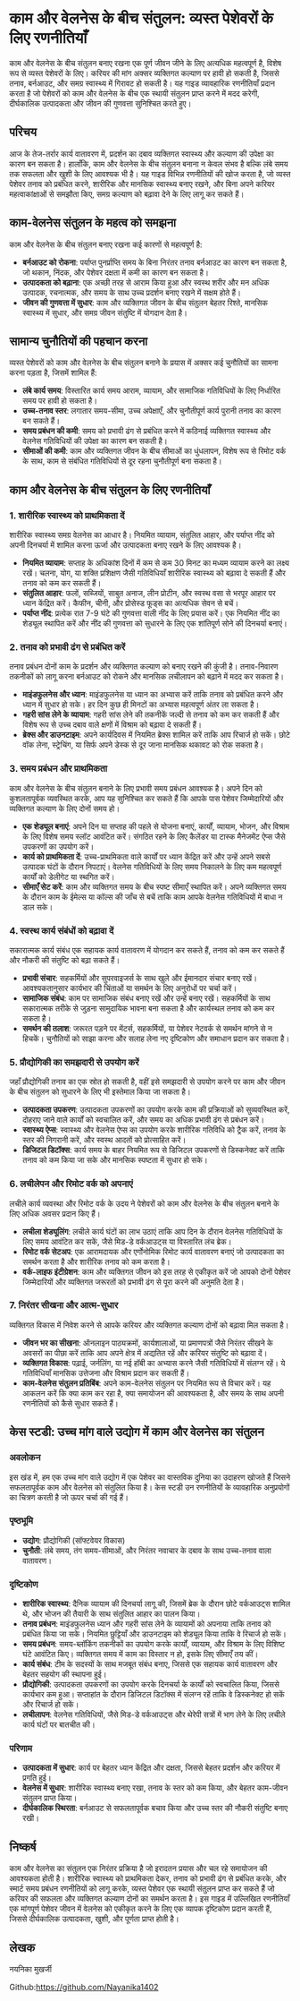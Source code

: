 # काम और वेलनेस के बीच संतुलन: व्यस्त पेशेवरों के लिए रणनीतियाँ

काम और वेलनेस के बीच संतुलन बनाए रखना एक पूर्ण जीवन जीने के लिए अत्यधिक महत्वपूर्ण है, विशेष रूप से व्यस्त पेशेवरों के लिए। करियर की मांग अक्सर व्यक्तिगत कल्याण पर हावी हो सकती है, जिससे तनाव, बर्नआउट, और समग्र स्वास्थ्य में गिरावट हो सकती है। यह गाइड व्यावहारिक रणनीतियाँ प्रदान करता है जो पेशेवरों को काम और वेलनेस के बीच एक स्थायी संतुलन प्राप्त करने में मदद करेगी, दीर्घकालिक उत्पादकता और जीवन की गुणवत्ता सुनिश्चित करते हुए।

## परिचय

आज के तेज-तर्रार कार्य वातावरण में, प्रदर्शन का दबाव व्यक्तिगत स्वास्थ्य और कल्याण की उपेक्षा का कारण बन सकता है। हालाँकि, काम और वेलनेस के बीच संतुलन बनाना न केवल संभव है बल्कि लंबे समय तक सफलता और खुशी के लिए आवश्यक भी है। यह गाइड विभिन्न रणनीतियों की खोज करता है, जो व्यस्त पेशेवर तनाव को प्रबंधित करने, शारीरिक और मानसिक स्वास्थ्य बनाए रखने, और बिना अपने करियर महत्वाकांक्षाओं से समझौता किए, समग्र कल्याण को बढ़ावा देने के लिए लागू कर सकते हैं।

## काम-वेलनेस संतुलन के महत्व को समझना

काम और वेलनेस के बीच संतुलन बनाए रखना कई कारणों से महत्वपूर्ण है:

- **बर्नआउट को रोकना**: पर्याप्त पुनर्प्राप्ति समय के बिना निरंतर तनाव बर्नआउट का कारण बन सकता है, जो थकान, निंदक, और पेशेवर दक्षता में कमी का कारण बन सकता है।
- **उत्पादकता को बढ़ाना**: एक अच्छी तरह से आराम किया हुआ और स्वस्थ शरीर और मन अधिक उत्पादक, रचनात्मक, और समय के साथ उच्च प्रदर्शन बनाए रखने में सक्षम होते हैं।
- **जीवन की गुणवत्ता में सुधार**: काम और व्यक्तिगत जीवन के बीच संतुलन बेहतर रिश्ते, मानसिक स्वास्थ्य में सुधार, और समग्र जीवन संतुष्टि में योगदान देता है।

## सामान्य चुनौतियों की पहचान करना

व्यस्त पेशेवरों को काम और वेलनेस के बीच संतुलन बनाने के प्रयास में अक्सर कई चुनौतियों का सामना करना पड़ता है, जिसमें शामिल हैं:

- **लंबे कार्य समय**: विस्तारित कार्य समय आराम, व्यायाम, और सामाजिक गतिविधियों के लिए निर्धारित समय पर हावी हो सकता है।
- **उच्च-तनाव स्तर**: लगातार समय-सीमा, उच्च अपेक्षाएँ, और चुनौतीपूर्ण कार्य पुरानी तनाव का कारण बन सकते हैं।
- **समय प्रबंधन की कमी**: समय को प्रभावी ढंग से प्रबंधित करने में कठिनाई व्यक्तिगत स्वास्थ्य और वेलनेस गतिविधियों की उपेक्षा का कारण बन सकती है।
- **सीमाओं की कमी**: काम और व्यक्तिगत जीवन के बीच सीमाओं का धुंधलापन, विशेष रूप से रिमोट वर्क के साथ, काम से संबंधित गतिविधियों से दूर रहना चुनौतीपूर्ण बना सकता है।

## काम और वेलनेस के बीच संतुलन के लिए रणनीतियाँ

### 1. शारीरिक स्वास्थ्य को प्राथमिकता दें

शारीरिक स्वास्थ्य समग्र वेलनेस का आधार है। नियमित व्यायाम, संतुलित आहार, और पर्याप्त नींद को अपनी दिनचर्या में शामिल करना ऊर्जा और उत्पादकता बनाए रखने के लिए आवश्यक है।

- **नियमित व्यायाम**: सप्ताह के अधिकांश दिनों में कम से कम 30 मिनट का मध्यम व्यायाम करने का लक्ष्य रखें। चलना, योग, या शक्ति प्रशिक्षण जैसी गतिविधियाँ शारीरिक स्वास्थ्य को बढ़ावा दे सकती हैं और तनाव को कम कर सकती हैं।
- **संतुलित आहार**: फलों, सब्जियों, साबुत अनाज, लीन प्रोटीन, और स्वस्थ वसा से भरपूर आहार पर ध्यान केंद्रित करें। कैफीन, चीनी, और प्रोसेस्ड फूड्स का अत्यधिक सेवन से बचें।
- **पर्याप्त नींद**: प्रत्येक रात 7-9 घंटे की गुणवत्ता वाली नींद के लिए प्रयास करें। एक नियमित नींद का शेड्यूल स्थापित करें और नींद की गुणवत्ता को सुधारने के लिए एक शांतिपूर्ण सोने की दिनचर्या बनाएं।

### 2. तनाव को प्रभावी ढंग से प्रबंधित करें

तनाव प्रबंधन दोनों काम के प्रदर्शन और व्यक्तिगत कल्याण को बनाए रखने की कुंजी है। तनाव-निवारण तकनीकों को लागू करना बर्नआउट को रोकने और मानसिक लचीलापन को बढ़ाने में मदद कर सकता है।

- **माइंडफुलनेस और ध्यान**: माइंडफुलनेस या ध्यान का अभ्यास करें ताकि तनाव को प्रबंधित करने और ध्यान में सुधार हो सके। हर दिन कुछ ही मिनटों का अभ्यास महत्वपूर्ण अंतर ला सकता है।
- **गहरी सांस लेने के व्यायाम**: गहरी सांस लेने की तकनीकें जल्दी से तनाव को कम कर सकती हैं और विशेष रूप से उच्च दबाव वाले क्षणों में विश्राम को बढ़ावा दे सकती हैं।
- **ब्रेक्स और डाउनटाइम**: अपने कार्यदिवस में नियमित ब्रेक्स शामिल करें ताकि आप रिचार्ज हो सकें। छोटे वॉक लेना, स्ट्रेचिंग, या सिर्फ अपने डेस्क से दूर जाना मानसिक थकावट को रोक सकता है।

### 3. समय प्रबंधन और प्राथमिकता

काम और वेलनेस के बीच संतुलन बनाने के लिए प्रभावी समय प्रबंधन आवश्यक है। अपने दिन को कुशलतापूर्वक व्यवस्थित करके, आप यह सुनिश्चित कर सकते हैं कि आपके पास पेशेवर जिम्मेदारियों और व्यक्तिगत कल्याण के लिए दोनों समय हो।

- **एक शेड्यूल बनाएं**: अपने दिन या सप्ताह की पहले से योजना बनाएं, कार्यों, व्यायाम, भोजन, और विश्राम के लिए विशेष समय स्लॉट आवंटित करें। संगठित रहने के लिए कैलेंडर या टास्क मैनेजमेंट ऐप्स जैसे उपकरणों का उपयोग करें।
- **कार्य को प्राथमिकता दें**: उच्च-प्राथमिकता वाले कार्यों पर ध्यान केंद्रित करें और उन्हें अपने सबसे उत्पादक घंटों के दौरान निपटाएं। वेलनेस गतिविधियों के लिए समय निकालने के लिए कम महत्वपूर्ण कार्यों को डेलीगेट या स्थगित करें।
- **सीमाएँ सेट करें**: काम और व्यक्तिगत समय के बीच स्पष्ट सीमाएँ स्थापित करें। अपने व्यक्तिगत समय के दौरान काम के ईमेल्स या कॉल्स की जाँच से बचें ताकि काम आपके वेलनेस गतिविधियों में बाधा न डाल सके।

### 4. स्वस्थ कार्य संबंधों को बढ़ावा दें

सकारात्मक कार्य संबंध एक सहायक कार्य वातावरण में योगदान कर सकते हैं, तनाव को कम कर सकते हैं और नौकरी की संतुष्टि को बढ़ा सकते हैं।

- **प्रभावी संचार**: सहकर्मियों और सुपरवाइजर्स के साथ खुले और ईमानदार संचार बनाए रखें। आवश्यकतानुसार कार्यभार की चिंताओं या समर्थन के लिए अनुरोधों पर चर्चा करें।
- **सामाजिक संबंध**: काम पर सामाजिक संबंध बनाए रखें और उन्हें बनाए रखें। सहकर्मियों के साथ सकारात्मक तरीके से जुड़ना सामुदायिक भावना बना सकता है और कार्यस्थल तनाव को कम कर सकता है।
- **समर्थन की तलाश**: जरूरत पड़ने पर मेंटर्स, सहकर्मियों, या पेशेवर नेटवर्क से समर्थन मांगने से न हिचकें। चुनौतियों को साझा करना और सलाह लेना नए दृष्टिकोण और समाधान प्रदान कर सकता है।

### 5. प्रौद्योगिकी का समझदारी से उपयोग करें

जहाँ प्रौद्योगिकी तनाव का एक स्रोत हो सकती है, वहीं इसे समझदारी से उपयोग करने पर काम और जीवन के बीच संतुलन को सुधारने के लिए भी इस्तेमाल किया जा सकता है।

- **उत्पादकता उपकरण**: उत्पादकता उपकरणों का उपयोग करके काम की प्रक्रियाओं को सुव्यवस्थित करें, दोहराए जाने वाले कार्यों को स्वचालित करें, और समय का अधिक प्रभावी ढंग से प्रबंधन करें।
- **स्वास्थ्य ऐप्स**: स्वास्थ्य और वेलनेस ऐप्स का उपयोग करके शारीरिक गतिविधि को ट्रैक करें, तनाव के स्तर की निगरानी करें, और स्वस्थ आदतों को प्रोत्साहित करें।
- **डिजिटल डिटॉक्स**: कार्य समय के बाहर नियमित रूप से डिजिटल उपकरणों से डिस्कनेक्ट करें ताकि तनाव को कम किया जा सके और मानसिक स्पष्टता में सुधार हो सके।

### 6. लचीलेपन और रिमोट वर्क को अपनाएं

लचीले कार्य व्यवस्था और रिमोट वर्क के उदय ने पेशेवरों को काम और वेलनेस के बीच संतुलन बनाने के लिए अधिक अवसर प्रदान किए हैं।

- **लचीला शेड्यूलिंग**: लचीले कार्य घंटों का लाभ उठाएं ताकि आप दिन के दौरान वेलनेस गतिविधियों के लिए समय आवंटित कर सकें, जैसे मिड-डे वर्कआउट्स या विस्तारित लंच ब्रेक।
- **रिमोट वर्क सेटअप**: एक आरामदायक और एर्गोनोमिक रिमोट कार्य वातावरण बनाएं जो उत्पादकता का समर्थन करता है और शारीरिक तनाव को कम करता है।
- **वर्क-लाइफ इंटीग्रेशन**: काम और व्यक्तिगत जीवन को इस तरह से एकीकृत करें जो आपको दोनों पेशेवर जिम्मेदारियों और व्यक्तिगत जरूरतों को प्रभावी ढंग से पूरा करने की अनुमति देता है।

### 7. निरंतर सीखना और आत्म-सुधार

व्यक्तिगत विकास में निवेश करने से आपके करियर और व्यक्तिगत कल्याण दोनों को बढ़ावा मिल सकता है।

- **जीवन भर का सीखना**: ऑनलाइन पाठ्यक्रमों, कार्यशालाओं, या प्रमाणपत्रों जैसे निरंतर सीखने के अवसरों का पीछा करें ताकि आप अपने क्षेत्र में अद्यतित रहें और करियर संतुष्टि को बढ़ावा दें।
- **व्यक्तिगत विकास**: पढ़ाई, जर्नलिंग, या नई हॉबी का अभ्यास करने जैसी गतिविधियों में संलग्न रहें। ये गतिविधियाँ मानसिक उत्तेजना और विश्राम प्रदान कर सकती हैं।
- **काम-वेलनेस संतुलन प्रतिबिंब**: अपने काम-वेलनेस संतुलन पर नियमित रूप से विचार करें। यह आकलन करें कि क्या काम कर रहा है, क्या समायोजन की आवश्यकता है, और समय के साथ अपनी रणनीतियों को कैसे सुधार सकते हैं।

## केस स्टडी: उच्च मांग वाले उद्योग में काम और वेलनेस का संतुलन

### अवलोकन

इस खंड में, हम एक उच्च मांग वाले उद्योग में एक पेशेवर का वास्तविक दुनिया का उदाहरण खोजते हैं जिसने सफलतापूर्वक काम और वेलनेस को संतुलित किया है। केस स्टडी उन रणनीतियों के व्यावहारिक अनुप्रयोगों का चित्रण करती है जो ऊपर चर्चा की गई हैं।

### पृष्ठभूमि

- **उद्योग**: प्रौद्योगिकी (सॉफ्टवेयर विकास)
- **चुनौती**: लंबे समय, तंग समय-सीमाओं, और निरंतर नवाचार के दबाव के साथ उच्च-तनाव वाला वातावरण।

### दृष्टिकोण

- **शारीरिक स्वास्थ्य**: दैनिक व्यायाम की दिनचर्या लागू की, जिसमें ब्रेक के दौरान छोटे वर्कआउट्स शामिल थे, और भोजन की तैयारी के साथ संतुलित आहार का पालन किया।
- **तनाव प्रबंधन**: माइंडफुलनेस ध्यान और गहरी सांस लेने के व्यायामों को अपनाया ताकि तनाव को प्रबंधित किया जा सके। नियमित छुट्टियाँ और डाउनटाइम को शेड्यूल किया ताकि वे रिचार्ज हो सकें।
- **समय प्रबंधन**: समय-ब्लॉकिंग तकनीकों का उपयोग करके कार्यों, व्यायाम, और विश्राम के लिए विशिष्ट घंटे आवंटित किए। व्यक्तिगत समय में काम का विस्तार न हो, इसके लिए सीमाएँ तय कीं।
- **कार्य संबंध**: टीम के सदस्यों के साथ मजबूत संबंध बनाए, जिससे एक सहायक कार्य वातावरण और बेहतर सहयोग की स्थापना हुई।
- **प्रौद्योगिकी**: उत्पादकता उपकरणों का उपयोग करके दिनचर्या के कार्यों को स्वचालित किया, जिससे कार्यभार कम हुआ। सप्ताहांत के दौरान डिजिटल डिटॉक्स में संलग्न रहें ताकि वे डिस्कनेक्ट हो सकें और रिचार्ज हो सकें।
- **लचीलापन**: वेलनेस गतिविधियों, जैसे मिड-डे वर्कआउट्स और थेरेपी सत्रों में भाग लेने के लिए लचीले कार्य घंटों पर बातचीत की।

### परिणाम

- **उत्पादकता में सुधार**: कार्य पर बेहतर ध्यान केंद्रित और दक्षता, जिससे बेहतर प्रदर्शन और करियर में प्रगति हुई।
- **वेलनेस में सुधार**: शारीरिक स्वास्थ्य बनाए रखा, तनाव के स्तर को कम किया, और बेहतर काम-जीवन संतुलन प्राप्त किया।
- **दीर्घकालिक स्थिरता**: बर्नआउट से सफलतापूर्वक बचाव किया और उच्च स्तर की नौकरी संतुष्टि बनाए रखी।

## निष्कर्ष

काम और वेलनेस का संतुलन एक निरंतर प्रक्रिया है जो इरादतन प्रयास और चल रहे समायोजन की आवश्यकता होती है। शारीरिक स्वास्थ्य को प्राथमिकता देकर, तनाव को प्रभावी ढंग से प्रबंधित करके, और स्मार्ट समय प्रबंधन रणनीतियों को लागू करके, व्यस्त पेशेवर एक स्थायी संतुलन प्राप्त कर सकते हैं जो करियर की सफलता और व्यक्तिगत कल्याण दोनों का समर्थन करता है। इस गाइड में उल्लिखित रणनीतियाँ एक मांगपूर्ण पेशेवर जीवन में वेलनेस को एकीकृत करने के लिए एक व्यापक दृष्टिकोण प्रदान करती हैं, जिससे दीर्घकालिक उत्पादकता, खुशी, और पूर्णता प्राप्त होती है।

## लेखक

नयनिका मुखर्जी

Github:https://github.com/Nayanika1402
